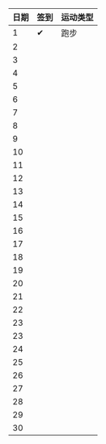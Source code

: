 日期|签到|运动类型
:---------------|:---------------|:---------------
1|✔|跑步|
2| | |
3| | |
4| | |
5| | |
6| | |
7| | |
8| | |
9| | |
10| | |
11| | |
12| | |
13| | |
14| | |
15| | |
16| | |
17| | |
18| | |
19| | |
20| | |
21| | |
22| | |
23| | |
23| | |
24| | |
25| | |
26| | |
27| | |
28| | |
29| | |
30| | |
